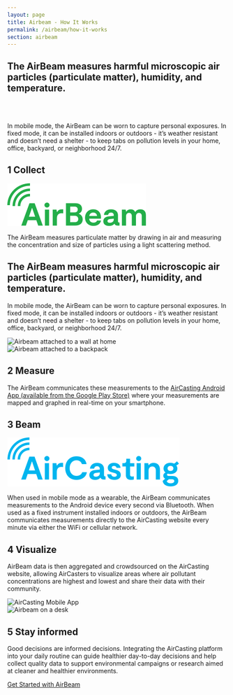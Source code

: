 ```yaml
---
layout: page
title: Airbeam - How It Works
permalink: /airbeam/how-it-works
section: airbeam
---
```


<section class="panel arc-background arc-background--right-teal-light arc-background--how-it-works">
  <div class="split--50 split--padding-right split--order-secondary">
    <h1 class="heading heading--large u--gray-text u--mobile-hidden">
      The AirBeam measures harmful microscopic air particles (particulate matter), humidity, and temperature.
    </h1>
    <br>
    <br>
    <p class="p--body u--mobile-hidden">
      In mobile mode, the AirBeam can be worn to capture personal exposures.  In fixed mode, it can be installed indoors or outdoors - it’s weather resistant and doesn’t need a shelter - to keep tabs on pollution levels in your home, office, backyard, or neighborhood 24/7.
    </p>
    <article class="container--narrow u--margin-top-huge">
      <h2 class="heading heading--medium">
        <span class="heading--underlined">1</span>
        <span class="heading--capitilized">Collect</span>
      </h2>
      <img class="logo logo--body" alt="Airbeam logo" src="/assets/img/svg/Airbeam-Logo-Body.svg" />
      <p class="p--body">
        The AirBeam measures particulate matter by drawing in air and measuring the concentration and size of particles using a light scattering method.
      </p>
    </article>

  </div>

  <div class="split--50 u--align-right">
    <h1 class="heading heading--large u--gray-text page-title u--tablet-hidden">
      The AirBeam measures harmful microscopic air particles (particulate matter), humidity, and temperature.
    </h1>
    <p class="p--body u--tablet-hidden">
      In mobile mode, the AirBeam can be worn to capture personal exposures.  In fixed mode, it can be installed indoors or outdoors - it’s weather resistant and doesn’t need a shelter - to keep tabs on pollution levels in your home, office, backyard, or neighborhood 24/7.
    </p>
    <img
      alt="Airbeam attached to a wall at home"
      class="img lazyload"
      data-src="/assets/img/pages/how-it-works/how-it-works-1.jpg?nf_resize=fit&w=750"
      src="/assets/img/pages/how-it-works/how-it-works-1.jpg?nf_resize=fit&w=20"
    />
  </div>
</section>

<section class="panel">
  <div class="split--50 split--padding-right">
    <img
      alt="Airbeam attached to a backpack"
      class="img lazyload"
      data-src="/assets/img/pages/how-it-works/how-it-works-2.jpg?nf_resize=fit&w=750"
      src="/assets/img/pages/how-it-works/how-it-works-2.jpg?nf_resize=fit&w=20"
    />
  </div>

  <div class="split--50">
    <article class="container--narrow container--centered">
      <h2 class="heading heading--medium">
        <span class="heading--underlined">2</span>
        <span class="heading--capitilized">Measure</span>
      </h2>
      <p class="p--body">
        The AirBeam communicates these measurements to the <a href="https://play.google.com/store/apps/details?id=pl.llp.aircasting&hl=en_US">AirCasting Android App (available from the Google Play Store)</a> where your measurements are mapped and graphed in real-time on your smartphone.
      </p>
    </article>
  </div>
</section>

<section class="panel">
  <div class="split--50 split--padding-right split--order-secondary">
    <article class="container--narrow">
      <h2 class="heading heading--medium">
        <span class="heading--underlined heading--underlined--ac">3</span>
        <span class="heading--capitilized">Beam</span>
      </h2>
      <img class="logo logo--body" alt="AirCasting logo" src="/assets/img/svg/Aircasting-Logo-Body.svg" />
      <p class="p--body">
        When used in mobile mode as a wearable, the AirBeam communicates measurements to the Android device every second via Bluetooth.  When used as a fixed instrument installed indoors or outdoors, the AirBeam communicates measurements directly to the AirCasting website every minute via either the WiFi or cellular network.
      </p>
    </article>
    <article class="container--narrow u--margin-top-big">
      <h2 class="heading heading--medium">
        <span class="heading--underlined heading--underlined--ac">4</span>
        <span class="heading--capitilized">Visualize</span>
      </h2>
      <p class="p--body">
        AirBeam data is then aggregated and crowdsourced on the AirCasting website, allowing AirCasters to visualize areas where air pollutant concentrations are highest and lowest and share their data with their community.
      </p>
    </article>
  </div>
  <div class="split--50">
    <img
      alt="AirCasting Mobile App"
      class="img img--margin-top lazyload"
      data-src="/assets/img/pages/how-it-works/app-new.png?nf_resize=fit&w=750"
      src="/assets/img/pages/how-it-works/app-new.png?nf_resize=fit&w=20"
    />
  </div>
</section>

<section class="panel">
  <div class="split--50 split--padding-right">
    <img
      alt="Airbeam on a desk"
      class="img lazyload"
      data-src="/assets/img/pages/how-it-works/how-it-works-3.jpg?nf_resize=fit&w=750"
      src="/assets/img/pages/how-it-works/how-it-works-3.jpg?nf_resize=fit&w=20"
    />
  </div>
  <div class="split--50">
    <article class="container--narrow container--centered">
      <h2 class="heading heading--medium">
        <span class="heading--underlined">5</span>
        <span class="heading--capitilized">Stay informed</span>
      </h2>
      <p class="p--body">
        Good decisions are informed decisions. Integrating the AirCasting platform into your daily routine can guide healthier day-to-day decisions and help collect quality data to support environmental campaigns or research aimed at cleaner and healthier environments.
      </p>
      <div class="u--align-center">
        <a href="/airbeam/buy-it-now" class="badge-link badge-link--hm">
          <span class="u--vertically-centered">Get Started with AirBeam</span>
        </a>
      </div>
    </article>
  </div>
</section>
